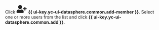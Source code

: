 Click ![image](../../_assets/datasphere/add_user.svg) **{{ ui-key.yc-ui-datasphere.common.add-member }}**. Select one or more users from the list and click **{{ ui-key.yc-ui-datasphere.common.add }}**.